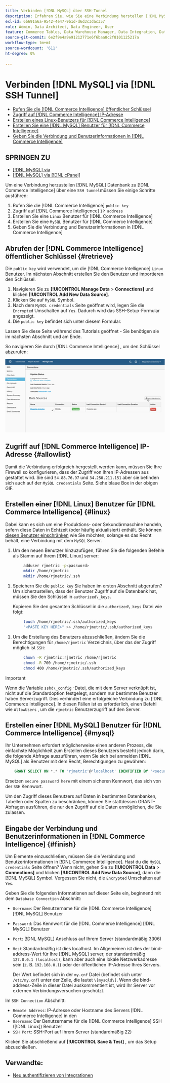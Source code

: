 ```yaml
---
title: Verbinden [!DNL MySQL] über SSH-Tunnel
description: Erfahren Sie, wie Sie eine Verbindung herstellen [!DNL MySQL] über SSH-Tunnel.
exl-id: 6b691a6a-9542-4e47-9b1d-d6d3c3dac357
role: Admin, Data Architect, Data Engineer, User
feature: Commerce Tables, Data Warehouse Manager, Data Integration, Data Import/Export, SQL Report Builder
source-git-commit: 6e2f9e4a9e91212771e6f6baa8c2f8101125217a
workflow-type: tm+mt
source-wordcount: '611'
ht-degree: 0%

---
```


# Verbinden [!DNL MySQL] via [!DNL SSH Tunnel]

* [Rufen Sie die [!DNL Commerce Intelligence] öffentlicher Schlüssel](#retrieve)
* [Zugriff auf [!DNL Commerce Intelligence] IP-Adresse](#allowlist)
* [Erstellen eines Linux-Benutzers für [!DNL Commerce Intelligence]](#linux)
* [Erstellen Sie eine [!DNL MySQL] Benutzer für [!DNL Commerce Intelligence]](#mysql)
* [Geben Sie die Verbindung und Benutzerinformationen in [!DNL Commerce Intelligence]](#finish)

## SPRINGEN ZU

* [[!DNL MySQL] via ](../integrations/mysql-via-a-direct-connection.md)
* [[!DNL MySQL] via [!DNL cPanel]](../integrations/mysql-via-cpanel.md)

Um eine Verbindung herzustellen [!DNL MySQL] Datenbank zu [!DNL Commerce Intelligence] über eine `SSH tunnel`müssen Sie einige Schritte ausführen:

1. Rufen Sie die [!DNL Commerce Intelligence] `public key`
1. Zugriff auf [!DNL Commerce Intelligence] `IP address`
1. Erstellen Sie eine `Linux` Benutzer für [!DNL Commerce Intelligence]
1. Erstellen Sie eine `MySQL` Benutzer für [!DNL Commerce Intelligence]
1. Geben Sie die Verbindung und Benutzerinformationen in [!DNL Commerce Intelligence]


## Abrufen der [!DNL Commerce Intelligence] öffentlicher Schlüssel {#retrieve}

Die `public key` wird verwendet, um die [!DNL Commerce Intelligence] `Linux` Benutzer. Im nächsten Abschnitt erstellen Sie den Benutzer und importieren den Schlüssel.

1. Navigieren Sie zu **[!UICONTROL Manage Data** > **Connections]** und klicken **[!UICONTROL Add New Data Source]**.
1. Klicken Sie auf `MySQL` Symbol.
1. Nach dem `MySQL credentials` Seite geöffnet wird, legen Sie die `Encrypted` Umschalten auf `Yes`. Dadurch wird das SSH-Setup-Formular angezeigt.
1. Die `public key` befindet sich unter diesem Formular.

Lassen Sie diese Seite während des Tutorials geöffnet - Sie benötigen sie im nächsten Abschnitt und am Ende.

So navigieren Sie durch [!DNL Commerce Intelligence] , um den Schlüssel abzurufen:

![](../../../assets/MySQL_SSH.gif)<!--{: width="770"}-->

## Zugriff auf [!DNL Commerce Intelligence] IP-Adresse {#allowlist}

Damit die Verbindung erfolgreich hergestellt werden kann, müssen Sie Ihre Firewall so konfigurieren, dass der Zugriff von Ihren IP-Adressen aus gestattet wird. Sie sind `54.88.76.97` und `34.250.211.151` aber sie befinden sich auch auf der `MySQL credentials` Seite. Siehe blaue Box in der obigen GIF.

## Erstellen einer [!DNL Linux] Benutzer für [!DNL Commerce Intelligence] {#linux}

Dabei kann es sich um eine Produktions- oder Sekundärmaschine handeln, sofern diese Daten in Echtzeit (oder häufig aktualisiert) enthält. Sie können [diesen Benutzer einschränken](../../../administrator/account-management/restrict-db-access.md) wie Sie möchten, solange es das Recht behält, eine Verbindung mit dem `MySQL` Server.

1. Um den neuen Benutzer hinzuzufügen, führen Sie die folgenden Befehle als Stamm auf Ihrem [!DNL Linux] server:

```bash
        adduser rjmetric -p<password>
        mkdir /home/rjmetric
        mkdir /home/rjmetric/.ssh
```

1. Speichern Sie die `public key` Sie haben im ersten Abschnitt abgerufen? Um sicherzustellen, dass der Benutzer Zugriff auf die Datenbank hat, müssen Sie den Schlüssel in `authorized\_keys`.

   Kopieren Sie den gesamten Schlüssel in die `authorized\_keys` Datei wie folgt:

```bash
        touch /home/rjmetric/.ssh/authorized_keys
        "<PASTE KEY HERE>" >> /home/rjmetric/.ssh/authorized_keys
```

1. Um die Erstellung des Benutzers abzuschließen, ändern Sie die Berechtigungen für `/home/rjmetric` Verzeichnis, über das der Zugriff möglich ist `SSH`:

```bash
        chown -R rjmetric:rjmetric /home/rjmetric
        chmod -R 700 /home/rjmetric/.ssh
        chmod 400 /home/rjmetric/.ssh/authorized_keys
```

>[!IMPORTANT]
>
>Wenn die Variable `sshd\_config` -Datei, die mit dem Server verknüpft ist, nicht auf die Standardoption festgelegt, sondern nur bestimmte Benutzer haben Serverzugriff. Dies verhindert eine erfolgreiche Verbindung zu [!DNL Commerce Intelligence]. In diesen Fällen ist es erforderlich, einen Befehl wie `AllowUsers` , um die `rjmetric` Benutzerzugriff auf den Server.

## Erstellen einer [!DNL MySQL] Benutzer für [!DNL Commerce Intelligence] {#mysql}

Ihr Unternehmen erfordert möglicherweise einen anderen Prozess, die einfachste Möglichkeit zum Erstellen dieses Benutzers besteht jedoch darin, die folgende Abfrage auszuführen, wenn Sie sich bei anmelden [!DNL MySQL] als Benutzer mit dem Recht, Berechtigungen zu gewähren:

```sql
    GRANT SELECT ON *.* TO 'rjmetric'@'localhost' IDENTIFIED BY '<secure password here>';
```

Ersetzen `secure password here` mit einem sicheren Kennwort, das sich von der `SSH` Kennwort.

Um den Zugriff dieses Benutzers auf Daten in bestimmten Datenbanken, Tabellen oder Spalten zu beschränken, können Sie stattdessen GRANT-Abfragen ausführen, die nur den Zugriff auf die Daten ermöglichen, die Sie zulassen.

## Eingabe der Verbindung und Benutzerinformationen in [!DNL Commerce Intelligence] {#finish}

Um Elemente einzuschließen, müssen Sie die Verbindung und Benutzerinformationen in [!DNL Commerce Intelligence]. Hast du die `MySQL credentials` Seite öffnen? Wenn nicht, gehen Sie zu **[!UICONTROL Data** > **Connections]** und klicken **[!UICONTROL Add New Data Source]**, dann die [!DNL MySQL] Symbol. Vergessen Sie nicht, die `Encrypted` Umschalten auf `Yes`.

Geben Sie die folgenden Informationen auf dieser Seite ein, beginnend mit dem `Database Connection` Abschnitt:

* `Username`: Der Benutzername für die [!DNL Commerce Intelligence] [!DNL MySQL] Benutzer
* `Password`: Das Kennwort für die [!DNL Commerce Intelligence] [!DNL MySQL] Benutzer
* `Port`: [!DNL MySQL] Anschluss auf Ihrem Server (standardmäßig 3306)
* `Host` Standardmäßig ist dies localhost. Im Allgemeinen ist dies der bind-address-Wert für Ihre [!DNL MySQL] server, der standardmäßig `127.0.0.1 (localhost)`, kann aber auch eine lokale Netzwerkadresse sein (z. B. `192.168.0.1`) oder der öffentlichen IP-Adresse Ihres Servers.

  Der Wert befindet sich in der `my.cnf` Datei (befindet sich unter `/etc/my.cnf`) unter der Zeile, die lautet `\[mysqld\]`. Wenn die bind-address-Zeile in dieser Datei auskommentiert ist, wird Ihr Server vor externen Verbindungsversuchen geschützt.

Im `SSH Connection` Abschnitt:

* `Remote Address`: IP-Adresse oder Hostname des Servers [!DNL Commerce Intelligence] in den
* `Username`: Der Benutzername für die [!DNL Commerce Intelligence] SSH ([!DNL Linux]) Benutzer
* `SSH Port`: SSH-Port auf Ihrem Server (standardmäßig 22)

Klicken Sie abschließend auf **[!UICONTROL Save & Test]** , um das Setup abzuschließen.

## Verwandte:

* [Neu authentifizieren von Integrationen](https://experienceleague.adobe.com/docs/commerce-knowledge-base/kb/how-to/mbi-reauthenticating-integrations.html)
